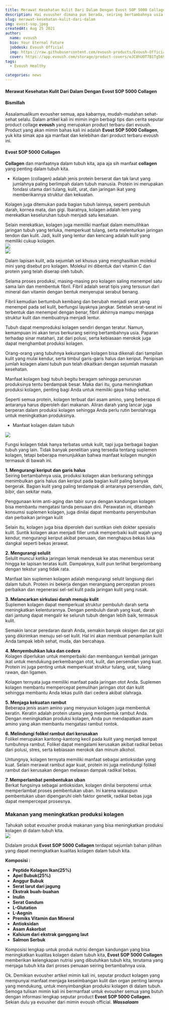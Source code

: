 ```yaml
---
title: Merawat Kesehatan Kulit Dari Dalam Dengan Evost SOP 5000 Collagen
description: Hai evousher dimana pun berada, seiring bertambahnya usia tidak bisa dipungkiri penuaan pada regenerasi kulit kita semakin nyata, evoush kali ini ada solusi product yang mampu memberikan asupan baik bagi regenerasi kulit kita seiring pertambahan usia.
slug: merawat-kesehatan-kulit-dari-dalam
img: evost-sop.jpeg
createdAt: Aug 25 2021
author:
  name: evoush
  bio: Your Eternal Future
  jobdesk: Evoush Official
  img: https://raw.githubusercontent.com/evoush-products/Evoush-Official-Website/master/static/icon_128.png
  cover: https://app.evoush.com/storage/product-covers/eJC8hUOT7B1Tg56943hWhsI9KMH8k7CdRe2OFDbo.jpg
tags:
  - Evoush Healthy

categories: news
---  
```


#### Merawat Kesehatan Kulit Dari Dalam Dengan Evost SOP 5000 Collagen

#### Bismillah  
Assalamualikum evousher semua, apa kabarnya, mudah-mudahan sehat-sehat selalu. Dalam artikel kali ini mimin ingin berbagi tips dan cerita seputar product collage **evoush** yang merupakan product terbaru dari evoush. Product yang akan mimin bahas kali ini adalah **Evost SOP 5000 Collagen**, yuk kita simak apa aja manfaat dan kelebihan dari product terbaru evoush ini.  

#### Evost SOP 5000 Collagen  
**Collagen** dan manfaatnya dalam tubuh kita, apa aja sih manfaat **collagen** yang penting dalam tubuh kita.  

- Kolagen (collagen) adalah jenis protein berserat dan tak larut yang jumlahnya paling berlimpah dalam tubuh manusia. Protein ini merupakan fondasi utama dari tulang, kulit, urat, dan jaringan ikat yang memberikannya struktur dan kekuatan.

Kolagen juga ditemukan pada bagian tubuh lainnya, seperti pembuluh darah, kornea mata, dan gigi. Ibaratnya, kolagen adalah lem yang merekatkan keseluruhan tubuh menjadi satu kesatuan.

Selain merekatkan, kolagen juga memiliki manfaat dalam memulihkan jaringan tubuh yang terluka, memperkuat tulang, serta melenturkan jaringan tendon dan kulit. Jadi, kulit yang lentur dan kencang adalah kulit yang memiliki cukup kolagen.  
<img src="https://raw.githubusercontent.com/evoush122/bahan_evoush/main/bahan_gallery/image/new_products/5.jpeg" class="img-fluid"/>  
<img src="https://cdn.hellosehat.com/wp-content/uploads/2019/12/Jangan-Wajah-Saja-Kulit-Badan-Juga-Perlu-Eksofiliasi-700x467.jpg" class="img-fluid"/>  

Dalam lapisan kulit, ada sejumlah sel khusus yang menghasilkan molekul mini yang disebut pro kolagen. Molekul ini dibentuk dari vitamin C dan protein yang telah diserap oleh tubuh.

Selama proses produksi, masing-masing pro kolagen saling menempel satu sama lain dan membentuk fibril. Fibril adalah serat tipis yang tersusun dari mineral dan vitamin dengan bentuk menyerupai serabut benang.

Fibril kemudian bertumbuh kembang dan berubah menjadi serat yang menempel pada sel kulit, berfungsi layaknya jangkar. Setelah serat-serat ini terbentuk dan menempel dengan benar, fibril akhirnya mampu menjaga struktur kulit dan membuatnya menjadi lentur.

Tubuh dapat memproduksi kolagen sendiri dengan teratur. Namun, kemampuan ini akan terus berkurang seiring bertambahnya usia. Paparan terhadap sinar matahari, zat dari polusi, serta kebiasaan merokok juga dapat menghambat produksi kolagen.

Orang-orang yang tubuhnya kekurangan kolagen bisa dikenali dari tampilan kulit yang mulai kendur, serta timbul garis-garis halus dan keriput. Penipisan jumlah kolagen alami tubuh pun telah dikaitkan dengan sejumlah masalah kesehatan.

Manfaat kolagen bagi tubuh begitu beragam sehingga penurunan produksinya tentu berdampak besar. Maka dari itu, guna meningkatkan produksi kolagen, penting bagi Anda untuk memiliki gaya hidup sehat.

Seperti semua protein, kolagen terbuat dari asam amino, yang beberapa di antaranya harus diperoleh dari makanan. Aliran darah yang lancar juga berperan dalam produksi kolagen sehingga Anda perlu rutin berolahraga untuk meningkatkan produksinya.  

- Manfaat kolagen dalam tubuh  
<img src="https://raw.githubusercontent.com/evoush122/bahan_evoush/main/bahan_gallery/image/new_products/639ee5eb-264b-433a-8924-b3622c7e2390.jpg" class="img-fluid"/>  

Fungsi kolagen tidak hanya terbatas untuk kulit, tapi juga berbagai bagian tubuh yang lain. Tidak banyak penelitian yang tersedia tentang suplemen kolagen, tetapi beberapa menunjukkan bahwa manfaat kolagen mungkin termasuk di bawah ini.  

**1. Mengurangi keriput dan garis halus**  
Seiring bertambahnya usia, produksi kolagen akan berkurang sehingga menimbulkan garis halus dan keriput pada bagian kulit paling banyak bergerak. Bagian kulit yang paling terdampak di antaranya persendian, dahi, bibir, dan sekitar mata.

Penggunaan krim anti-aging dan tabir surya dengan kandungan kolagen bisa membantu mengatasi tanda penuaan dini. Perawatan ini, ditambah konsumsi suplemen kolagen, juga dinilai dapat membantu penyembuhan dan perbaikan jaringan kulit

Selain itu, kolagen juga bisa diperoleh dari suntikan oleh dokter spesialis kulit. Suntik kolagen akan menjadi filler untuk memperbaiki kulit wajah yang kendur, mengurangi keriput akibat penuaan, dan menghapus bekas luka dangkal seperti bekas jerawat.  

**2. Mengurangi selulit**  
Selulit muncul ketika jaringan lemak mendesak ke atas menembus serat hingga ke lapisan teratas kulit. Dampaknya, kulit pun terlihat bergelombang dengan tekstur yang tidak rata.

Manfaat lain suplemen kolagen adalah mengurangi selulit langsung dari dalam tubuh. Protein ini bekerja dengan merangsang percepatan proses perbaikan dan regenerasi sel-sel kulit pada jaringan kulit yang rusak.  

**3. Melancarkan sirkulasi darah menuju kulit**  
Suplemen kolagen dapat memperkuat struktur pembuluh darah serta meningkatkan kelenturannya. Dengan pembuluh darah yang kuat, darah dari jantung dapat mengalir ke seluruh tubuh dengan lebih baik, termasuk kulit.

Semakin lancar peredaran darah Anda, semakin banyak oksigen dan zat gizi yang dikirimkan menuju sel-sel kulit. Hal ini akan membuat penampilan kulit Anda tampak lebih sehat, muda, dan bercahaya.  

**4. Menyembuhkan luka dan cedera**  
Kolagen diperlukan untuk memperbaiki dan membangun kembali jaringan ikat untuk mendukung perkembangan otot, kulit, dan persendian yang kuat. Protein ini juga penting untuk memperkuat struktur tulang, urat, tulang rawan, dan ligamen.

Kolagen ternyata juga memiliki manfaat pada jaringan otot Anda. Suplemen kolagen membantu mempercepat pemulihan jaringan otot dan kulit sehingga membantu Anda lekas pulih dari cedera akibat olahraga.  

**5. Menjaga kekuatan rambut**  
Beberapa jenis asam amino yang menyusun kolagen juga membentuk keratin. Keratin adalah protein utama yang membentuk rambut Anda. Dengan meningkatkan produksi kolagen, Anda pun mendapatkan asam amino yang akan membantu mengatasi rambut rontok.  

**6. Melindungi folikel rambut dari kerusakan**  
Folikel merupakan kantong-kantong kecil pada kulit yang menjadi tempat tumbuhnya rambut. Folikel dapat mengalami kerusakan akibat radikal bebas dari polusi, stres, serta kebiasaan merokok dan minum alkohol.

Untungnya, kolagen ternyata memiliki manfaat sebagai antioksidan yang kuat. Selain merawat rambut agar kuat, protein ini juga melindungi folikel rambut dari kerusakan dengan melawan dampak radikal bebas.  

**7. Memperlambat pembentukan uban**  
Berkat fungsinya sebagai antioksidan, kolagen dinilai berpotensi untuk memperlambat proses pembentukan uban. Ini karena walaupun pembentukan uban dipengaruhi oleh faktor genetik, radikal bebas juga dapat mempercepat prosesnya.  

### Makanan yang meningkatkan produksi kolagen  
Tahukah sobat evousher produk makanan yang bisa meningkatkan produksi kolagen di dalam tubuh kita.  
<img src="https://raw.githubusercontent.com/evoush122/bahan_evoush/main/bahan_gallery/image/new_products/4.jpg" class="img-fluid" />  

Didalam produk **Evost SOP 5000 Collagen** terdapat sejumlah bahan pilihan yang dapat meningkatkan kualitas kolagen dalam tubuh kita.  

**Komposisi :**  
- **Peptide Kolagen Ikan(25%)**  
- **Apel Bubuk(25%)**  
- **Anggur Bubuk**  
- **Serat larut dari jagung**  
- **Ekstrak buah-buahan**  
- **Inulin**  
- **Serat Gandum**  
- **L-Glutation**  
- **L-Aegnin**  
- **Premiks Vitamin dan Mineral**  
- **Antioksidan**  
- **Asam Askorbat**  
- **Kalsium dari ekstrak ganggang laut**  
- **Salmon Serbuk**  

Komposisi lengkap untuk produk nutrisi dengan kandungan yang bisa meningkatkan kualitas kolagen dalam tubuh kita, **Evost SOP 5000 Collagen** memberikan kelengkapan nutrisi yang dibutuhkan tubuh kita, terutama yang menjaga tubuh kita dari proses penuaan seiring bertambahnya usia.  

Ok. Demikian evousher artikel mimin kali ini, seputar product kolagen yang mempunyai manfaat menjaga keseimbangan kulit dan organ penting lainnya yang mendukung, untuk menyimbangkan produksi kolagen di dalam tubuh. Semoga tulisan mimin kali ini bermanfaat untuk evousher semua yang butuh dengan informasi lengkap seputar product **Evost SOP 5000 Collagen**. Sekian dulu ya evousher dari mimin evoush official. ***Wassalaam***


